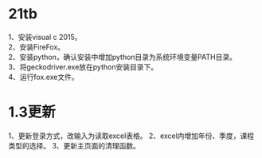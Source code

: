 # 21tb

1、安装visual c 2015。  
2、安装FireFox。  
2、安装python，确认安装中增加python目录为系统环境变量PATH目录。  
3、将geckodriver.exe放在python安装目录下。  
4、运行fox.exe文件。  

# 1.3更新
1、更新登录方式，改输入为读取excel表格。
2、excel内增加年份、季度，课程类型的选择。
3、更新主页面的清理函数。
